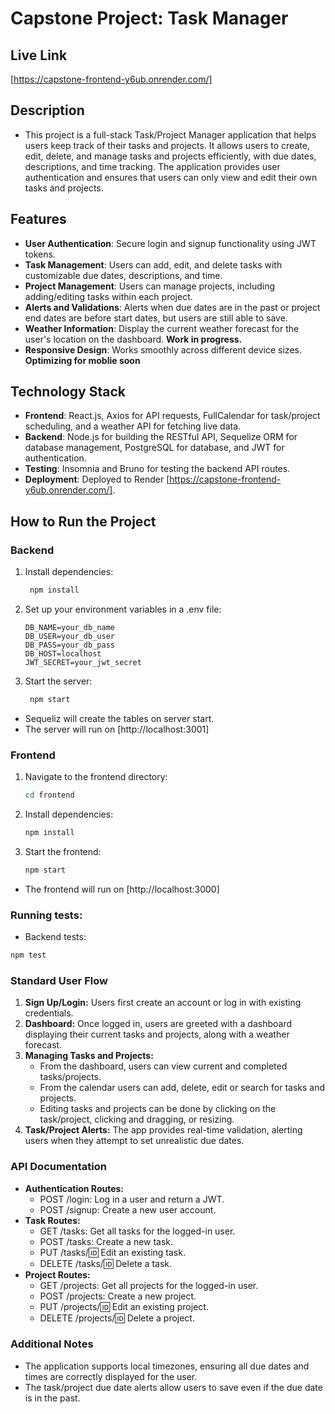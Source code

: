 # Capstone Project: Task Manager

## Live Link
[https://capstone-frontend-y6ub.onrender.com/]

## Description
- This project is a full-stack Task/Project Manager application that helps users keep track of their tasks and projects. It allows users to create, edit, delete, and manage tasks and projects efficiently, with due dates, descriptions, and time tracking. The application provides user authentication and ensures that users can only view and edit their own tasks and projects.

## Features
- **User Authentication**: Secure login and signup functionality using JWT tokens.
- **Task Management**: Users can add, edit, and delete tasks with customizable due dates, descriptions, and time.
- **Project Management**: Users can manage projects, including adding/editing tasks within each project.
- **Alerts and Validations**: Alerts when due dates are in the past or project end dates are before start dates, but users are still able to save.
- **Weather Information**: Display the current weather forecast for the user's location on the dashboard. **Work in progress.**
- **Responsive Design**: Works smoothly across different device sizes. **Optimizing for moblie soon**

## Technology Stack
- **Frontend**: React.js, Axios for API requests, FullCalendar for task/project scheduling, and a weather API for fetching live data.
- **Backend**: Node.js for building the RESTful API, Sequelize ORM for database management, PostgreSQL for database, and JWT for authentication.
- **Testing**: Insomnia and Bruno for testing the backend API routes.
- **Deployment**: Deployed to Render [https://capstone-frontend-y6ub.onrender.com/].

## How to Run the Project

### Backend
1. Install dependencies:  
   ```bash
    npm install
2. Set up your environment variables in a .env file:
   ```
   DB_NAME=your_db_name
   DB_USER=your_db_user
   DB_PASS=your_db_pass
   DB_HOST=localhost
   JWT_SECRET=your_jwt_secret
   ```

4. Start the server:
   ```bash
    npm start
   ```
- Sequeliz will create the tables on server start.
- The server will run on [http://localhost:3001]

### Frontend
1. Navigate to the frontend directory:
    ```bash
    cd frontend
2. Install dependencies:
    ```bash
    npm install
3. Start the frontend:
    ```bash
    npm start
    ```

  - The frontend will run on [http://localhost:3000]

### Running tests:
  - Backend tests:
  ```bash
  npm test
 ```

### Standard User Flow
1. **Sign Up/Login:** Users first create an account or log in with existing credentials.
2. **Dashboard:** Once logged in, users are greeted with a dashboard displaying their current tasks and projects, along with a weather forecast.
3. **Managing Tasks and Projects:** 
    - From the dashboard, users can view current and completed tasks/projects. 
    - From the calendar users can add, delete, edit or search for tasks and projects. 
    - Editing tasks and projects can be done by clicking on the task/project, clicking and dragging, or resizing.
4. **Task/Project Alerts:** The app provides real-time validation, alerting users when they attempt to set unrealistic due dates.

### API Documentation
- **Authentication Routes:**
     - POST /login: Log in a user and return a JWT.
     - POST /signup: Create a new user account.
- **Task Routes:**
     - GET /tasks: Get all tasks for the logged-in user.
     - POST /tasks: Create a new task.
     - PUT /tasks/:id: Edit an existing task.
     - DELETE /tasks/:id: Delete a task.
- **Project Routes:**
     - GET /projects: Get all projects for the logged-in user.
     - POST /projects: Create a new project.
     - PUT /projects/:id: Edit an existing project.
     - DELETE /projects/:id: Delete a project.

### Additional Notes
  - The application supports local timezones, ensuring all due dates and times are correctly displayed for the user.
  - The task/project due date alerts allow users to save even if the due date is in the past.


    
  
